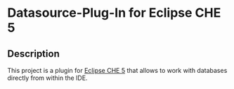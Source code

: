 Datasource-Plug-In for Eclipse CHE 5
====================================
Description
------------

This project is a plugin for [Eclipse CHE 5](http://www.eclipse.org/che/) that allows to work with databases directly from within the IDE.